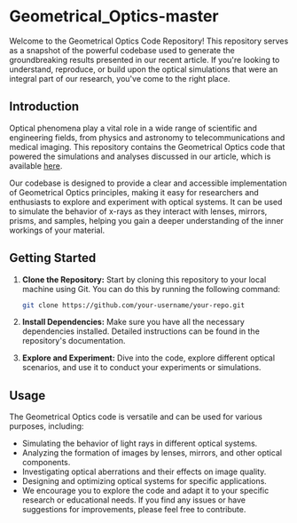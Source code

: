 # Geometrical_Optics-master

Welcome to the Geometrical Optics Code Repository! This repository serves as a snapshot of the powerful codebase used to generate the groundbreaking results presented in our recent article. If you're looking to understand, reproduce, or build upon the optical simulations that were an integral part of our research, you've come to the right place.

## Introduction
Optical phenomena play a vital role in a wide range of scientific and engineering fields, from physics and astronomy to telecommunications and medical imaging. This repository contains the Geometrical Optics code that powered the simulations and analyses discussed in our article, which is available [here](link-to-article).

Our codebase is designed to provide a clear and accessible implementation of Geometrical Optics principles, making it easy for researchers and enthusiasts to explore and experiment with optical systems. It can be used to simulate the behavior of x-rays as they interact with lenses, mirrors, prisms, and samples, helping you gain a deeper understanding of the inner workings of your material.

## Getting Started

1. **Clone the Repository:** Start by cloning this repository to your local machine using Git. You can do this by running the following command:

   ```bash
   git clone https://github.com/your-username/your-repo.git
2. **Install Dependencies:** Make sure you have all the necessary dependencies installed. Detailed instructions can be found in the repository's documentation.

3. **Explore and Experiment:** Dive into the code, explore different optical scenarios, and use it to conduct your experiments or simulations.

## Usage
The Geometrical Optics code is versatile and can be used for various purposes, including:

- Simulating the behavior of light rays in different optical systems.
- Analyzing the formation of images by lenses, mirrors, and other optical components.
- Investigating optical aberrations and their effects on image quality.
- Designing and optimizing optical systems for specific applications.
- We encourage you to explore the code and adapt it to your specific research or educational needs. If you find any issues or have suggestions for improvements, please feel free to contribute.

